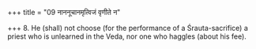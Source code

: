 +++
title = "09 नाननूचानमृत्विजं वृणीते न"

+++
8. He (shall) not choose (for the performance of a Śrauta-sacrifice) a priest who is unlearned in the Veda, nor one who haggles (about his fee).
